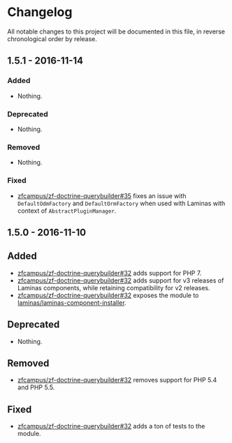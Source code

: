 # Changelog

All notable changes to this project will be documented in this file, in reverse chronological order by release.

## 1.5.1 - 2016-11-14

### Added

- Nothing.

### Deprecated

- Nothing.

### Removed

- Nothing.

### Fixed

- [zfcampus/zf-doctrine-querybuilder#35](https://github.com/zfcampus/zf-doctrine-querybuilder/pull/35) fixes
  an issue with `DefaultOdmFactory` and `DefaultOrmFactory` when used with
  Laminas with context of `AbstractPluginManager`.

## 1.5.0 - 2016-11-10

Added
-----

- [zfcampus/zf-doctrine-querybuilder#32](https://github.com/zfcampus/zf-doctrine-querybuilder/pull/32) adds
  support for PHP 7.
- [zfcampus/zf-doctrine-querybuilder#32](https://github.com/zfcampus/zf-doctrine-querybuilder/pull/32) adds
  support for v3 releases of Laminas components, while retaining
  compatibility for v2 releases.
- [zfcampus/zf-doctrine-querybuilder#32](https://github.com/zfcampus/zf-doctrine-querybuilder/pull/32) exposes
  the module to [laminas/laminas-component-installer](https://github.com/zendframework/zend-component-installer).

Deprecated
----------

- Nothing.

Removed
-------

- [zfcampus/zf-doctrine-querybuilder#32](https://github.com/zfcampus/zf-doctrine-querybuilder/pull/32) removes
  support for PHP 5.4 and PHP 5.5.

Fixed
-----

- [zfcampus/zf-doctrine-querybuilder#32](https://github.com/zfcampus/zf-doctrine-querybuilder/pull/32) adds a
  ton of tests to the module.
